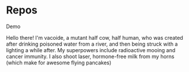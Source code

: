 # Repos
Demo

Hello there! I'm vacoide, a mutant half cow, half human, who was created after drinking poisoned water from a river, and then being struck with a lighting a while after. My superpowers include radioactive mooing and cancer immunity. I also shoot laser, hormone-free milk from my horns (which make for awesome flying pancakes)
